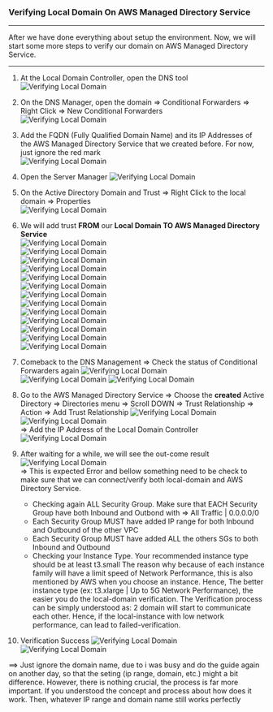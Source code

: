 ### Verifying Local Domain On AWS Managed Directory Service
---

After we have done everything about setup the environment. Now, we will start some more steps to verify our domain on AWS Managed Directory Service.

---
1. At the Local Domain Controller, open the DNS tool
![Verifying Local Domain](../../images/verifying-local-domain-1.jpg)  

2. On the DNS Manager, open the domain => Conditional Forwarders => Right Click => New Conditional Forwarders  
![Verifying Local Domain](../../images/verifying-local-domain-2.jpg)   

3. Add the FQDN (Fully Qualified Domain Name) and its IP Addresses of the AWS Managed Directory Service that we created before. For now, just ignore the red mark    
![Verifying Local Domain](../../images/verifying-local-domain-3.jpg)  

4. Open the Server Manager
![Verifying Local Domain](../../images/verifying-local-domain-4.jpg)  

5. On the Active Directory Domain and Trust => Right Click to the local domain => Properties  
![Verifying Local Domain](../../images/verifying-local-domain-5.jpg)  

6. We will add trust **FROM** our **Local Domain TO AWS Managed Directory Service**  
![Verifying Local Domain](../../images/verifying-local-domain-6.jpg)  
![Verifying Local Domain](../../images/verifying-local-domain-7.jpg)  
![Verifying Local Domain](../../images/verifying-local-domain-8.jpg)  
![Verifying Local Domain](../../images/verifying-local-domain-9.jpg)  
![Verifying Local Domain](../../images/verifying-local-domain-10.jpg)  
![Verifying Local Domain](../../images/verifying-local-domain-11.jpg)  
![Verifying Local Domain](../../images/verifying-local-domain-12.jpg)  
![Verifying Local Domain](../../images/verifying-local-domain-13.jpg)  
![Verifying Local Domain](../../images/verifying-local-domain-14.jpg)  
![Verifying Local Domain](../../images/verifying-local-domain-15.jpg)  
![Verifying Local Domain](../../images/verifying-local-domain-16.jpg)  
![Verifying Local Domain](../../images/verifying-local-domain-17.jpg)  
![Verifying Local Domain](../../images/verifying-local-domain-18.jpg)  

7. Comeback to the DNS Management => Check the status of Conditional Forwarders again
![Verifying Local Domain](../../images/verifying-local-domain-19.jpg)  
![Verifying Local Domain](../../images/verifying-local-domain-20.jpg) 
![Verifying Local Domain](../../images/verifying-local-domain-21.jpg)  

8. Go to the AWS Managed Directory Service => Choose the **created** Active Directory => Directories menu => Scroll DOWN => Trust Relationship => Action => Add Trust Relationship
![Verifying Local Domain](../../images/verifying-local-domain-22.jpg)  
![Verifying Local Domain](../../images/verifying-local-domain-23.jpg)  
=> Add the IP Address of the Local Domain Controller
![Verifying Local Domain](../../images/verifying-local-domain-24.jpg)  

9. After waiting for a while, we will see the out-come result
![Verifying Local Domain](../../images/verifying-local-domain-25.jpg)  
=> This is expected Error and bellow something need to be check to make sure that we can connect/verify both local-domain and AWS Directory Service. 
   - Checking again ALL Security Group. Make sure that EACH Security Group have both Inbound and Outbond with => All Traffic | 0.0.0.0/0
   - Each Security Group MUST have added IP range for both Inbound and Outbound of the other VPC
   - Each Security Group MUST have added ALL the others SGs to both Inbound and Outbound
   - Checking your Instance Type. Your recommended instance type should be at least t3.small The reason why because of each instance family will have a limit speed of Network Performance, this is also mentioned by AWS when you choose an instance. Hence, The better instance type (ex: t3.xlarge | Up to 5G Network Performance), the easier you do the local-domain verification. The Verification process can be simply understood as: 2 domain will start to communicate each other. Hence, if the local-instance with low network performance, can lead to failed-verification.  

10.  Verification Success
![Verifying Local Domain](../../images/verifying-local-domain-26.jpg)  
![Verifying Local Domain](../../images/verifying-local-domain-27.jpg)  
  
==> Just ignore the domain name, due to i was busy and do the guide again on another day, so that the seting (ip range, domain, etc.) might a bit difference. However, there is nothing crucial, the process is far more important. If you understood the concept and process about how does it work. Then, whatever IP range and domain name still works perfectly


